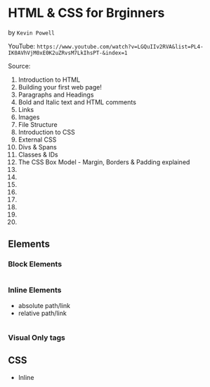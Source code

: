 # HTML & CSS for Brginners

by `Kevin Powell`

YouTube: `https://www.youtube.com/watch?v=LGQuIIv2RVA&list=PL4-IK0AVhVjM0xE0K2uZRvsM7LkIhsPT-&index=1`

Source:

01. Introduction to HTML
02. Building your first web page!
03. Paragraphs and Headings
04. Bold and Italic text and HTML comments
05. Links
06. Images
07. File Structure
08. Introduction to CSS
09. External CSS
10. Divs & Spans
11. Classes & IDs
12. The CSS Box Model - Margin, Borders & Padding explained
13.
14.
15.
16.
17.
18.
19.
20.

## Elements

### Block Elements

<h1></h1>
<h2></h2>
<h3></h3>
<h4></h4>
<h5></h5>
<h6></h6>

<p></p>

### Inline Elements

<strong></strong>
<em></em>
<a></a>
   - absolute path/link
   - relative path/link
<img />

### Visual Only tags

<b></b>
<i></i>

## CSS

* Inline